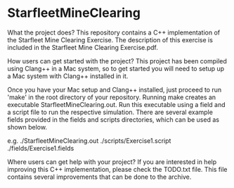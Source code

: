 # StarfleetMineClearing

What the project does?
This repository contains a C++ implementation of the Starfleet Mine Clearing Exercise. The description of this exercise is included in the Starfleet Mine Clearing Exercise.pdf.

How users can get started with the project?
This project has been compiled using Clang++ in a Mac system, so to get started you will need to setup up a Mac system with Clang++ installed in it.

Once you have your Mac setup and Clang++ installed, just proceed to run 'make' in the root directory of your repository. Running make creates an executable StarfleetMineClearing.out. Run this executable using a field and a script file to run the respective simulation.
There are several example fields provided in the fields and scripts directories, which can be used as shown below.

e.g. ./StarfleetMineClearing.out ./scripts/Exercise1.script ./fields/Exercise1.fields

Where users can get help with your project?
If you are interested in help improving this C++ implementation, please check the TODO.txt file. This file contains several improvements that can be done to the archive.

